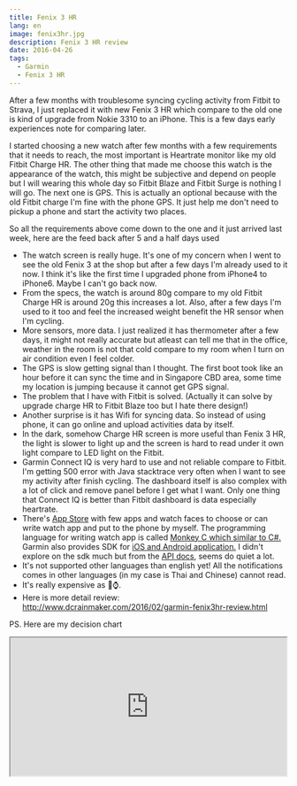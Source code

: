 ```yaml
---
title: Fenix 3 HR
lang: en
image: fenix3hr.jpg
description: Fenix 3 HR review
date: 2016-04-26
tags:
  - Garmin
  - Fenix 3 HR
---
```


After a few months with troublesome syncing cycling activity from Fitbit to Strava, I just replaced it with new Fenix 3 HR which compare to the old one is kind of upgrade from Nokie 3310 to an iPhone. This is a few days early experiences note for comparing later.

I started choosing a new watch after few months with a few requirements that it needs to reach, the most important is Heartrate monitor like my old Fitbit Charge HR. The other thing that made me choose this watch is the appearance of the watch, this might be subjective and depend on people but I will wearing this whole day so Fitbit Blaze and Fitbit Surge is nothing I will go. The next one is GPS. This is actually an optional because with the old Fitbit charge I'm fine with the phone GPS. It just help me don't need to pickup a phone and start the activity two places.

So all the requirements above come down to the one and it just arrived last week, here are the feed back after 5 and a half days used

- The watch screen is really huge. It's one of my concern when I went to see the old Fenix 3 at the shop but after a few days I'm already used to it now. I think it's like the first time I upgraded phone from iPhone4 to iPhone6. Maybe I can't go back now.
- From the specs, the watch is around 80g compare to my old Fitbit Charge HR is around 20g this increases a lot. Also, after a few days I'm used to it too and feel the increased weight benefit the HR sensor when I'm cycling.
- More sensors, more data. I just realized it has thermometer after a few days, it might not really accurate but atleast can tell me that in the office, weather in the room is not that cold compare to my room when I turn on air condition even I feel colder.
- The GPS is slow getting signal than I thought. The first boot took like an hour before it can sync the time and in Singapore CBD area, some time my location is jumping because it cannot get GPS signal.
- The problem that I have with Fitbit is solved. (Actually it can solve by upgrade charge HR to Fitbit Blaze too but I hate there design!)
- Another surprise is it has Wifi for syncing data. So instead of using phone, it can go online and upload activities data by itself.
- In the dark, somehow Charge HR screen is more useful than Fenix 3 HR, the light is slower to light up and the screen is hard to read under it own light compare to LED light on the Fitbit.
- Garmin Connect IQ is very hard to use and not reliable compare to Fitbit. I'm getting 500 error with Java stacktrace very often when I want to see my activity after finish cycling. The dashboard itself is also complex with a lot of click and remove panel before I get what I want. Only one thing that Connect IQ is better than Fitbit dashboard is data especially heartrate.
- There's [App Store](https://apps.garmin.com/en-US/) with few apps and watch faces to choose or can write watch app and put to the phone by myself. The programming language for writing watch app is called [Monkey C which similar to C#.](http://developer.garmin.com/connect-iq/programmers-guide/monkey-c/) Garmin also provides SDK for [iOS and Android application.](http://developer.garmin.com/connect-iq/sdk/) I didn't explore on the sdk much but from the [API docs](http://developer.garmin.com/connect-iq/api-docs/), seems do quiet a lot.
- It's not supported other languages than english yet! All the notifications comes in other languages (in my case is Thai and Chinese) cannot read.
- It's really expensive as 🍎⌚️.
- Here is more detail review: http://www.dcrainmaker.com/2016/02/garmin-fenix3hr-review.html

PS. Here are my decision chart

<iframe width="500" height="250" src="https://docs.google.com/spreadsheets/d/1IYJAa5Pz5aZSefMGeF-7A2huYBmg8pjwXyQa0bxLy8Y/pubhtml?gid=0&single=true&widget=true&headers=false"></iframe>
